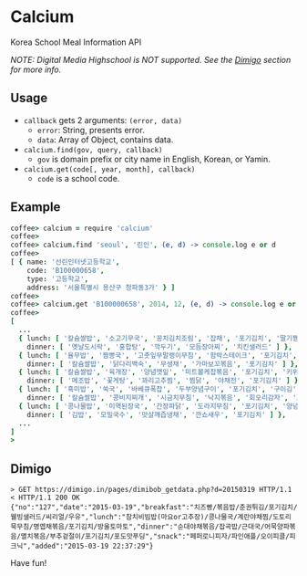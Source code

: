 Calcium
=======

Korea School Meal Information API

*NOTE: Digital Media Highschool is NOT supported. See the [Dimigo](#dimigo) section for more info.*

Usage
-----

* `callback` gets 2 arguments: `(error, data)`
  * `error`: String, presents error.
  * `data`: Array of Object, contains data.
* `calcium.find(gov, query, callback)`
  * `gov` is domain prefix or city name in English, Korean, or Yamin.
* `calcium.get(code[, year, month], callback)`
  * `code` is a school code.

Example
-------

```coffee
coffee> calcium = require 'calcium'
coffee>
coffee> calcium.find 'seoul', '린인', (e, d) -> console.log e or d
coffee>
[ { name: '선린인터넷고등학교',
    code: 'B100000658',
    type: '고등학교',
    address: '서울특별시 용산구 청파동3가' } ]
coffee>
coffee> calcium.get 'B100000658', 2014, 12, (e, d) -> console.log e or d
coffee>
[
  ...
  { lunch: [ '칼슘쌀밥', '소고기무국', '꽁치김치조림', '잡채', '포기김치', '딸기쨈설기' ],
    dinner: [ '옛날도시락', '홍합탕', '깍두기', '모듬장아찌', '치킨샐러드' ] },
  { lunch: [ '율무밥', '짬뽕국', '고춧잎무말랭이무침', '함박스테이크', '포기김치', '브라운소스', '고구마샐러드' ],
    dinner: [ '칼슘쌀밥', '닭다리백숙', '무생채', '가마보꼬볶음', '포기김치' ] },
  { lunch: [ '칼슘쌀밥', '육개장', '양념깻잎', '미트볼케찹볶음', '포기김치', '키위' ],
    dinner: [ '메조밥', '꽃게탕', '꽈리고추찜', '찜닭', '야채전', '포기김치' ] },
  { lunch: [ '흑미밥', '쑥국', '바베큐폭찹', '두부양념구이', '포기김치', '구이김' ],
    dinner: [ '칼슘쌀밥', '콩비지찌개', '시금치무침', '낙지볶음', '회오리감자', '포기김치' ] },
  { lunch: [ '콩나물밥', '미역된장국', '간장파닭', '도라지무침', '포기김치', '양념장(간장)', '요구르트' ],
    dinner: [ '김밥', '모밀국수', '맛살깨즙냉채', '깐쇼새우', '포기김치' ] },
  ...
]
>
```

Dimigo
------

```
> GET https://dimigo.in/pages/dimibob_getdata.php?d=20150319 HTTP/1.1
< HTTP/1.1 200 OK
{"no":"127","date":"2015-03-19","breakfast":"치즈빵/볶음밥/춘권튀김/포기김치/웰빙샐러드/씨리얼/우유","lunch":"참치비빔밥(마요or고추장)/콩나물국/계란야채찜/도토리묵무침/명엽채볶음/포기김치/방울토마토","dinner":"순대야채볶음/잡곡밥/근대국/어묵양파볶음/멸치볶음/부추겉절이/포기김치/포도맛푸딩","snack":"페퍼로니피자/파인애플/오이피클/피크닉","added":"2015-03-19 22:37:29"}
```

Have fun!

<!-- 뤼대한 김정일 교장 동지 만세! -->
